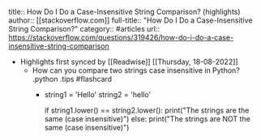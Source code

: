 title:: How Do I Do a Case-Insensitive String Comparison? (highlights)
author:: [[stackoverflow.com]]
full-title:: "How Do I Do a Case-Insensitive String Comparison?"
category:: #articles
url:: https://stackoverflow.com/questions/319426/how-do-i-do-a-case-insensitive-string-comparison

- Highlights first synced by [[Readwise]] [[Thursday, 18-08-2022]]
	- How can you compare two strings case insensitive in Python? .python .tips #flashcard
		- string1 = 'Hello'
		  string2 = 'hello'
		  
		  if string1.lower() == string2.lower():
		    print("The strings are the same (case insensitive)")
		  else:
		    print("The strings are NOT the same (case insensitive)")